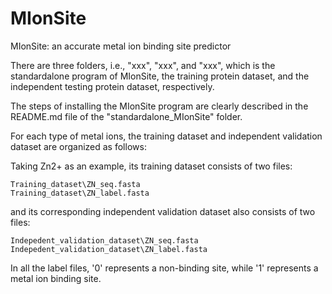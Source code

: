 # MIonSite
MIonSite: an accurate metal ion binding site predictor

There are three folders, i.e., "xxx", "xxx", and "xxx", which is the standardalone program of MIonSite, the training protein dataset, and the independent testing protein dataset, respectively.

The steps of installing the MIonSite program are clearly described in the README.md file of the "standardalone_MIonSite" folder.


For each type of metal ions, the training dataset and independent validation dataset are organized as follows:
	
Taking Zn2+ as an example, its training dataset consists of two files:

	Training_dataset\ZN_seq.fasta 
	Training_dataset\ZN_label.fasta
and its corresponding independent validation dataset also consists of two files:

 	Indepedent_validation_dataset\ZN_seq.fasta 
	Indepedent_validation_dataset\ZN_label.fasta	

In all the label files, '0' represents a non-binding site, while '1' represents a metal ion binding site.
